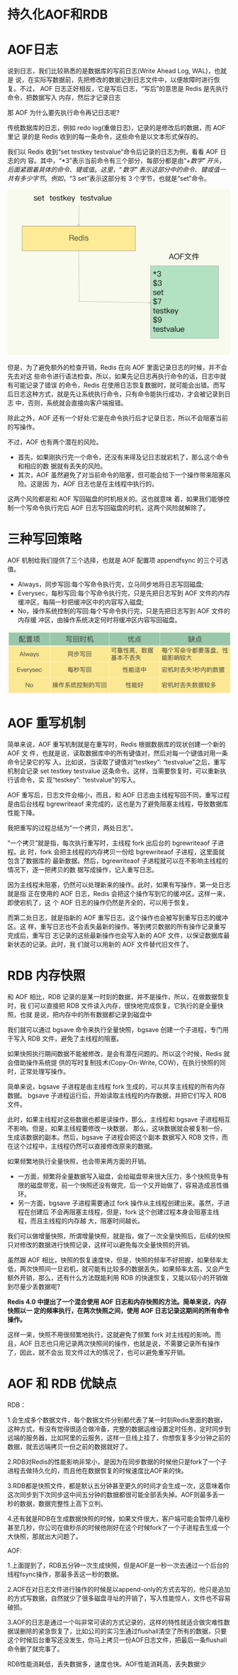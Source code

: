 # 持久化AOF和RDB

# AOF日志

说到日志，我们比较熟悉的是数据库的写前日志(Write Ahead Log, WAL)，也就是 说，在实际写数据前，先把修改的数据记到日志文件中，以便故障时进行恢复。不过， AOF 日志正好相反，它是写后日志，“写后”的意思是 Redis 是先执行命令，把数据写入 内存，然后才记录日志

那 AOF 为什么要先执行命令再记日志呢?

传统数据库的日志，例如 redo log(重做日志)，记录的是修改后的数据，而 AOF 里记 录的是 Redis 收到的每一条命令，这些命令是以文本形式保存的。

我们以 Redis 收到“set testkey testvalue”命令后记录的日志为例，看看 AOF 日志的内 容。其中，“*3”表示当前命令有三个部分，每部分都是由“$+数字”开头，后面紧跟着 具体的命令、键或值。这里，“数字”表示这部分中的命令、键或值一共有多少字节。例 如，“$3 set”表示这部分有 3 个字节，也就是“set”命令。

![img](./assets/image-20220310184325114.png)

但是，为了避免额外的检查开销，Redis 在向 AOF 里面记录日志的时候，并不会先去对这 些命令进行语法检查。所以，如果先记日志再执行命令的话，日志中就有可能记录了错误 的命令，Redis 在使用日志恢复数据时，就可能会出错。而写后日志这种方式，就是先让系统执行命令，只有命令能执行成功，才会被记录到日志 中，否则，系统就会直接向客户端报错。

除此之外，AOF 还有一个好处:它是在命令执行后才记录日志，所以不会阻塞当前的写操作。

不过，AOF 也有两个潜在的风险。

- 首先，如果刚执行完一个命令，还没有来得及记日志就宕机了，那么这个命令和相应的数 据就有丢失的风险。
- 其次，AOF 虽然避免了对当前命令的阻塞，但可能会给下一个操作带来阻塞风险。这是因 为，AOF 日志也是在主线程中执行的。

这两个风险都是和 AOF 写回磁盘的时机相关的。这也就意味 着，如果我们能够控制一个写命令执行完后 AOF 日志写回磁盘的时机，这两个风险就解除了。


# 三种写回策略

AOF 机制给我们提供了三个选择，也就是 AOF 配置项 appendfsync 的三个可选值。

- Always，同步写回:每个写命令执行完，立马同步地将日志写回磁盘; 
- Everysec，每秒写回:每个写命令执行完，只是先把日志写到 AOF 文件的内存缓冲区，每隔一秒把缓冲区中的内容写入磁盘;
- No，操作系统控制的写回:每个写命令执行完，只是先把日志写到 AOF 文件的内存缓 冲区，由操作系统决定何时将缓冲区内容写回磁盘。


![img](./assets/image-20220310184809567.png)

# AOF 重写机制

简单来说，AOF 重写机制就是在重写时，Redis 根据数据库的现状创建一个新的 AOF 文 件，也就是说，读取数据库中的所有键值对，然后对每一个键值对用一条命令记录它的写 入。比如说，当读取了键值对“testkey”: “testvalue”之后，重写机制会记录 set testkey testvalue 这条命令。这样，当需要恢复时，可以重新执行该命令，实 现“testkey”: “testvalue”的写入。

AOF 重写后，日志文件会缩小，而且，和 AOF 日志由主线程写回不同，重写过程是由后台线程 bgrewriteaof 来完成的，这也是为了避免阻塞主线程，导致数据库性能下降。

我把重写的过程总结为“一个拷贝，两处日志”。

“一个拷贝”就是指，每次执行重写时，主线程 fork 出后台的 bgrewriteaof 子进程。此 时，fork 会把主线程的内存拷贝一份给 bgrewriteaof 子进程，这里面就包含了数据库的 最新数据。然后，bgrewriteaof 子进程就可以在不影响主线程的情况下，逐一把拷贝的数 据写成操作，记入重写日志。

因为主线程未阻塞，仍然可以处理新来的操作。此时，如果有写操作，第一处日志就是指 正在使用的 AOF 日志，Redis 会把这个操作写到它的缓冲区。这样一来，即使宕机了，这 个 AOF 日志的操作仍然是齐全的，可以用于恢复。

而第二处日志，就是指新的 AOF 重写日志。这个操作也会被写到重写日志的缓冲区。这 样，重写日志也不会丢失最新的操作。等到拷贝数据的所有操作记录重写完成后，重写日 志记录的这些最新操作也会写入新的 AOF 文件，以保证数据库最新状态的记录。此时，我 们就可以用新的 AOF 文件替代旧文件了。


# RDB 内存快照

和 AOF 相比，RDB 记录的是某一时刻的数据，并不是操作，所以，在做数据恢复时，我 们可以直接把 RDB 文件读入内存，很快地完成恢复。它执行的是全量快照，也就 是说，把内存中的所有数据都记录到磁盘中

我们就可以通过 bgsave 命令来执行全量快照，bgsave 创建一个子进程，专门用于写入 RDB 文件，避免了主线程的阻塞。

如果快照执行期间数据不能被修改，是会有潜在问题的。所以这个时候，Redis 就会借助操作系统提 供的写时复制技术(Copy-On-Write, COW)，在执行快照的同时，正常处理写操作。

简单来说，bgsave 子进程是由主线程 fork 生成的，可以共享主线程的所有内存数据。 bgsave 子进程运行后，开始读取主线程的内存数据，并把它们写入 RDB 文件。

此时，如果主线程对这些数据也都是读操作，那么，主线程和 bgsave 子进程相互不影响。但是，如果主线程要修改一块数据， 那么，这块数据就会被复制一份，生成该数据的副本。然后，bgsave 子进程会把这个副本 数据写入 RDB 文件，而在这个过程中，主线程仍然可以直接修改原来的数据。

如果频繁地执行全量快照，也会带来两方面的开销。

- 一方面，频繁将全量数据写入磁盘，会给磁盘带来很大压力，多个快照竞争有限的磁盘带宽，前一个快照还没有做完，后一个又开始做了，容易造成恶性循环。
- 另一方面，bgsave 子进程需要通过 fork 操作从主线程创建出来。虽然，子进程在创建后 不会再阻塞主线程，但是，fork 这个创建过程本身会阻塞主线程，而且主线程的内存越 大，阻塞时间越长。

我们可以做增量快照，所谓增量快照，就是指，做了一次全量快照后，后续的快照只对修改的数据进行快照记录，这样可以避免每次全量快照的开销。

虽然跟 AOF 相比，快照的恢复速度快，但是，快照的频率不好把握，如果频率太低，两次快照间一旦宕机，就可能有比较多的数据丢失。如果频率太高，又会产生额外开销，那么，还有什么方法既能利用 RDB 的快速恢复，又能以较小的开销做 到尽量少丢数据呢?

**Redis 4.0 中提出了一个混合使用 AOF 日志和内存快照的方法。简单来说，内存快照以一 定的频率执行，在两次快照之间，使用 AOF 日志记录这期间的所有命令操作。**

这样一来，快照不用很频繁地执行，这就避免了频繁 fork 对主线程的影响。而且，AOF 日志也只用记录两次快照间的操作，也就是说，不需要记录所有操作了，因此，就不会出 现文件过大的情况了，也可以避免重写开销。


# AOF 和 RDB 优缺点

RDB：

1.会生成多个数据文件，每个数据文件分别都代表了某一时刻Redis里面的数据，这种方式，有没有觉得很适合做冷备，完整的数据运维设置定时任务，定时同步到远端的服务器，比如阿里的云服务，这样一旦线上挂了，你想恢复多少分钟之前的数据，就去远端拷贝一份之前的数据就好了。

2.RDB对Redis的性能影响非常小，是因为在同步数据的时候他只是fork了一个子进程去做持久化的，而且他在数据恢复的时候速度比AOF来的快。

3.RDB都是快照文件，都是默认五分钟甚至更久的时间才会生成一次，这意味着你这次同步到下次同步这中间五分钟的数据都很可能全部丢失掉。AOF则最多丢一秒的数据，数据完整性上高下立判。

4.还有就是RDB在生成数据快照的时候，如果文件很大，客户端可能会暂停几毫秒甚至几秒，你公司在做秒杀的时候他刚好在这个时候fork了一个子进程去生成一个大快照，那就出大问题了。


AOF:

1.上面提到了，RDB五分钟一次生成快照，但是AOF是一秒一次去通过一个后台的线程fsync操作，那最多丢这一秒的数据。

2.AOF在对日志文件进行操作的时候是以append-only的方式去写的，他只是追加的方式写数据，自然就少了很多磁盘寻址的开销了，写入性能惊人，文件也不容易破损。

3.AOF的日志是通过一个叫非常可读的方式记录的，这样的特性就适合做灾难性数据误删除的紧急恢复了，比如公司的实习生通过flushall清空了所有的数据，只要这个时候后台重写还没发生，你马上拷贝一份AOF日志文件，把最后一条flushall命令删了就完事了。


RDB性能消耗低，丢失数据多，速度也快。AOF性能消耗高，丢失数据少









